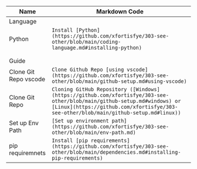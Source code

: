 | Name            | Markdown Code                                  |
| --------------- | ---------------------------------------------- | 
|Language||
|Python| `Install [Python](https://github.com/xfortisfye/303-see-other/blob/main/coding-language.md#installing-python)` |
|||
|||
|Guide||
|Clone Git Repo vscode| `Clone Github Repo [using vscode](https://github.com/xfortisfye/303-see-other/blob/main/github-setup.md#using-vscode)`|
|Clone Git Repo| `Cloning GitHub Repository ([Windows](https://github.com/xfortisfye/303-see-other/blob/main/github-setup.md#windows) or [Linux](https://github.com/xfortisfye/303-see-other/blob/main/github-setup.md#linux))`|
|Set up Env Path|`[Set up environment path](https://github.com/xfortisfye/303-see-other/blob/main/env-path.md)`|
|pip requiremnets|`Install [pip requirements](https://github.com/xfortisfye/303-see-other/blob/main/dependencies.md#installing-pip-requirements)`|

